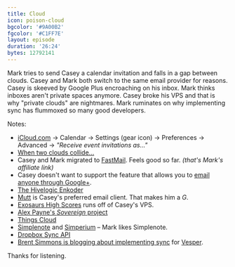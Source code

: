 ```yaml
---
title: Cloud
icon: poison-cloud
bgcolor: '#9A00B2'
fgcolor: '#C1FF7E'
layout: episode
duration: '26:24'
bytes: 12792141
---
```


Mark tries to send Casey a calendar invitation and falls in a gap between
clouds. Casey and Mark both switch to the same email provider for reasons.
Casey is skeeved by Google Plus encroaching on his inbox. Mark thinks inboxes
aren't private spaces anymore. Casey broke his VPS and that is why "private
clouds" are nightmares. Mark ruminates on why implementing sync has flummoxed
so many good developers.

Notes:

+ [iCloud.com](https://www.icloud.com/) &rarr; Calendar &rarr; Settings (gear icon) &rarr; Preferences &rarr; Advanced &rarr; *"Receive event invitations as..."*
+ [When two clouds collide...](http://en.wikipedia.org/wiki/Cloud_physics)
+ Casey and Mark migrated to [FastMail](http://www.fastmail.fm/?STKI=12014933). Feels good so far. *(that's Mark's affiliate link)*
+ Casey doesn't want to support the feature that allows you to [email anyone through Google+](http://gmailblog.blogspot.com/2014/01/reach-people-you-know-more-easily.html).
+ [The Hivelogic Enkoder](http://hivelogic.com/enkoder/)
+ [Mutt](http://www.mutt.org/) is Casey's preferred email client. That makes him a *G*.
+ [Exosaurs High Scores](http://top.exosaurs.info/) runs off of Casey's VPS.
+ [Alex Payne's *Sovereign* project](https://github.com/al3x/sovereign)
+ [Things Cloud](https://culturedcode.com/things/cloud/)
+ [Simplenote](http://simplenote.com/) and [Simperium](http://simperium.com/) &ndash; Mark likes Simplenote.
+ [Dropbox Sync API](https://www.dropbox.com/developers/sync)
+ [Brent Simmons is blogging about implementing sync](http://inessential.com/) for [Vesper](http://vesperapp.co/).

Thanks for listening.

